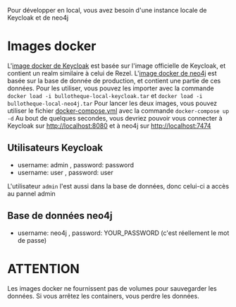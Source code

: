Pour développer en local, vous avez besoin d'une instance locale de Keycloak et de neo4j

# Images docker
L'[image docker de Keycloak](./bullotheque-local-keycloak.tar) est basée sur l'image officielle de Keycloak, et contient un realm similaire à celui de Rezel.
L'[image docker de neo4j](./bullotheque-local-neo4j.tar) est basée sur la base de donnée de production, et contient une partie de ces données.
Pour les utiliser, vous pouvez les importer avec la commande ``docker load -i bullotheque-local-keycloak.tar`` et ``docker load -i bullotheque-local-neo4j.tar``
Pour lancer les deux images, vous pouvez utiliser le fichier [docker-compose.yml](./docker-compose.yml) avec la commande ``docker-compose up -d``
Au bout de quelques secondes, vous devriez pouvoir vous connecter à Keycloak sur [http://localhost:8080](http://localhost:8080) et à neo4j sur [http://localhost:7474](http://localhost:7474)

## Utilisateurs Keycloak
- username: admin , password: password
- username: user  , password: user

L'utilisateur ``admin`` l'est aussi dans la base de données, donc celui-ci a accès au pannel admin

## Base de données neo4j
  - username: neo4j , password: YOUR_PASSWORD
  (c'est réellement le mot de passe)

# ATTENTION
Les images docker ne fournissent pas de volumes pour sauvegarder les données. Si vous arrêtez les containers, vous perdre les données.
